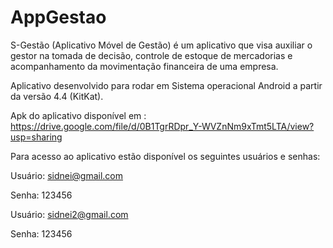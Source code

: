 # AppGestao

S-Gestão (Aplicativo Móvel de Gestão) é um aplicativo que visa auxiliar o gestor na tomada de decisão, controle de estoque de mercadorias e acompanhamento da movimentação financeira de uma empresa.


Aplicativo desenvolvido para rodar em Sistema operacional Android a partir da versão 4.4 (KitKat).

Apk do aplicativo disponível em : https://drive.google.com/file/d/0B1TgrRDpr_Y-WVZnNm9xTmt5LTA/view?usp=sharing

Para acesso ao aplicativo estão disponível os seguintes usuários e senhas:


Usuário: sidnei@gmail.com

Senha: 123456

Usuário: sidnei2@gmail.com

Senha: 123456


